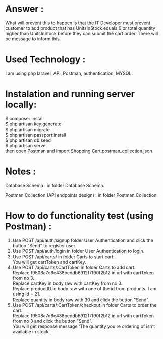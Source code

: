 # Answer :

What will prevent this to happen is that the IT Developer must prevent customer to add product that has UnitsInStock equals 0 or total quantity higher than UnitsInStock
before they can submit the cart order. There will be message to inform this.</br>

# Used Technology :

I am using php laravel, API, Postman, authentication, MYSQL.

# Instalation and running server locally:
$ composer install </br>
$ php artisan key:generate </br>
$ php artisan migrate </br>
$ php artisan passport:install </br>
$ php artisan db:seed </br>
$ php artisan serve </br>
then open Postman and import Shopping Cart.postman_collection.json

# Notes :

Database Schema : in folder Database Schema. </br>  

Postman Collection (API endpoints design) : in folder Postman Collection. </br>  

# How to do functionality test (using Postman) :

1. Use POST /api/auth/signup folder User Authentication and click the button "Send" to register user.</br>  
2. Use POST /api/auth/login in folder User Authentication to login.</br>  
3. Use POST /api/carts/ in folder Carts to start cart.  
   You will get cartToken and cartKey.</br> 
3. Use POST /api/carts/:CartToken in folder Carts to add cart.</br>
   Replace f9508a7d6e438beddb6912f7f90f2b12 in url with cartToken from no 3.</br> 
   Replace cartKey in body raw with cartKey from no 3.</br>
   Replace productID in body raw with one of the id from products. I am using id = 21.</br>
   Replace quantity in body raw with 30 and click the button "Send".</br>
4. Use POST /api/carts/:CartToken/checkout in folder Carts to order the cart.</br>
   Replace f9508a7d6e438beddb6912f7f90f2b12 in url with cartToken from no 3 and click the button "Send".</br> 
   You will get response message 'The quantity you're ordering of  isn't available in stock'.